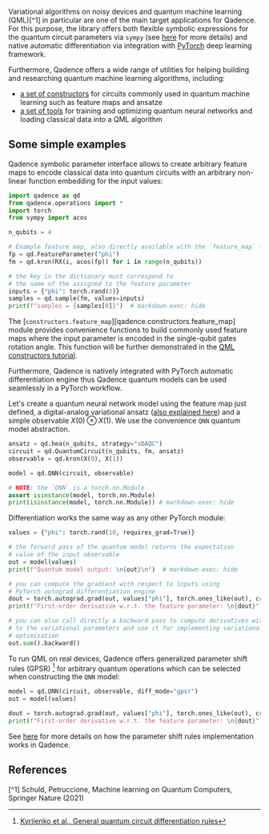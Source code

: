 Variational algorithms on noisy devices and quantum machine learning (QML)[^1] in particular are one of the main
target applications for Qadence. For this purpose, the library offers both flexible symbolic expressions for the
quantum circuit parameters via `sympy` (see [here](../../content/parameters.md) for more details) and native automatic
differentiation via integration with [PyTorch](https://pytorch.org/) deep learning framework.

Furthermore, Qadence offers a wide range of utilities for helping building and researching quantum machine learning algorithms, including:

* [a set of constructors](qml_constructors.md) for circuits commonly used in quantum machine learning such as feature maps and ansatze
* [a set of tools](ml_tools.md) for training and optimizing quantum neural networks and loading classical data into a QML algorithm

## Some simple examples

Qadence symbolic parameter interface allows to create
arbitrary feature maps to encode classical data into quantum circuits
with an arbitrary non-linear function embedding for the input values:

```python exec="on" source="material-block" result="json" session="qml"
import qadence as qd
from qadence.operations import *
import torch
from sympy import acos

n_qubits = 4

# Example feature map, also directly available with the `feature_map` function
fp = qd.FeatureParameter("phi")
fm = qd.kron(RX(i, acos(fp)) for i in range(n_qubits))

# the key in the dictionary must correspond to
# the name of the assigned to the feature parameter
inputs = {"phi": torch.rand(3)}
samples = qd.sample(fm, values=inputs)
print(f"samples = {samples[0]}")  # markdown-exec: hide
```

The [`constructors.feature_map`][qadence.constructors.feature_map] module provides
convenience functions to build commonly used feature maps where the input parameter
is encoded in the single-qubit gates rotation angle. This function will be further
demonstrated in the [QML constructors tutorial](qml_constructors.md).

Furthermore, Qadence is natively integrated with PyTorch automatic differentiation engine thus
Qadence quantum models can be used seamlessly in a PyTorch workflow.

Let's create a quantum neural network model using the feature map just defined, a
digital-analog variational ansatz ([also explained here](qml_constructors.md)) and a
simple observable $X(0) \otimes X(1)$. We use the convenience `QNN` quantum model abstraction.

```python exec="on" source="material-block" result="json" session="qml"
ansatz = qd.hea(n_qubits, strategy="sDAQC")
circuit = qd.QuantumCircuit(n_qubits, fm, ansatz)
observable = qd.kron(X(0), X(1))

model = qd.QNN(circuit, observable)

# NOTE: the `QNN` is a torch.nn.Module
assert isinstance(model, torch.nn.Module)
print(isinstance(model, torch.nn.Module)) # markdown-exec: hide
```

Differentiation works the same way as any other PyTorch module:

```python exec="on" source="material-block" result="json" session="qml"
values = {"phi": torch.rand(10, requires_grad=True)}

# the forward pass of the quantum model returns the expectation
# value of the input observable
out = model(values)
print(f"Quantum model output: \n{out}\n")  # markdown-exec: hide

# you can compute the gradient with respect to inputs using
# PyTorch autograd differentiation engine
dout = torch.autograd.grad(out, values["phi"], torch.ones_like(out), create_graph=True)[0]
print(f"First-order derivative w.r.t. the feature parameter: \n{dout}")

# you can also call directly a backward pass to compute derivatives with respect
# to the variational parameters and use it for implementing variational
# optimization
out.sum().backward()
```

To run QML on real devices, Qadence offers generalized parameter shift rules (GPSR) [^2]
for arbitrary quantum operations which can be selected when constructing the
`QNN` model:

```python exec="on" source="material-block" result="json" session="qml"
model = qd.QNN(circuit, observable, diff_mode="gpsr")
out = model(values)

dout = torch.autograd.grad(out, values["phi"], torch.ones_like(out), create_graph=True)[0]
print(f"First-order derivative w.r.t. the feature parameter: \n{dout}")
```

See [here](../advanced_tutorials/differentiability.md) for more details on how the parameter
shift rules implementation works in Qadence.

## References

[^1] Schuld, Petruccione, Machine learning on Quantum Computers, Springer Nature (2021)

[^2]: [Kyriienko et al., General quantum circuit differentiation rules](https://arxiv.org/abs/2108.01218)
